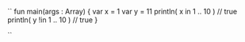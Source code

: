 ``
fun main(args : Array<String>) {
  var x = 1
  var y = 11
  println( x in 1 .. 10 ) // true
  println( y !in 1 .. 10 ) // true
}

``

